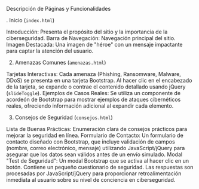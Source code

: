 Descripción de Páginas y Funcionalidades

. Inicio (`index.html`)

Introducción: Presenta el propósito del sitio y la importancia de la ciberseguridad.
Barra de Navegación: Navegación principal del sitio.
Imagen Destacada: Una imagen de "héroe" con un mensaje impactante para captar la atención del usuario.

 2. Amenazas Comunes (`amenazas.html`)

Tarjetas Interactivas: Cada amenaza (Phishing, Ransomware, Malware, DDoS) se presenta en una tarjeta Bootstrap. Al hacer clic en el encabezado de la tarjeta, se expande o contrae el contenido detallado usando jQuery (`slideToggle`).
Ejemplos de Casos Reales: Se utiliza un componente de acordeón de Bootstrap para mostrar ejemplos de ataques cibernéticos reales, ofreciendo información adicional al expandir cada elemento.

3. Consejos de Seguridad (`consejos.html`)

Lista de Buenas Prácticas: Enumeración clara de consejos prácticos para mejorar la seguridad en línea.
Formulario de Contacto: Un formulario de contacto diseñado con Bootstrap, que incluye validación de campos (nombre, correo electrónico, mensaje) utilizando JavaScript/jQuery para asegurar que los datos sean válidos antes de un envío simulado.
Modal "Test de Seguridad": Un modal Bootstrap que se activa al hacer clic en un botón. Contiene un pequeño cuestionario de seguridad. Las respuestas son procesadas por JavaScript/jQuery para proporcionar retroalimentación inmediata al usuario sobre su nivel de conciencia en ciberseguridad.
